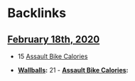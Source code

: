 
# Backlinks
## [February 18th, 2020](<February 18th, 2020.md>)
-  15 [Assault Bike Calories](<Assault Bike Calories.md>)

- **[Wallballs](<Wallballs.md>):** 21
            - **[Assault Bike Calories](<Assault Bike Calories.md>):**

